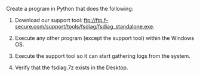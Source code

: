 Create a program in Python that does the following:

1. Download our support tool: ftp://ftp.f-secure.com/support/tools/fsdiag/fsdiag_standalone.exe.

2. Execute any other program (except the support tool) within the Windows OS.

3. Execute the support tool so it can start gathering logs from the system.

4. Verify that the fsdiag.7z exists in the Desktop.
